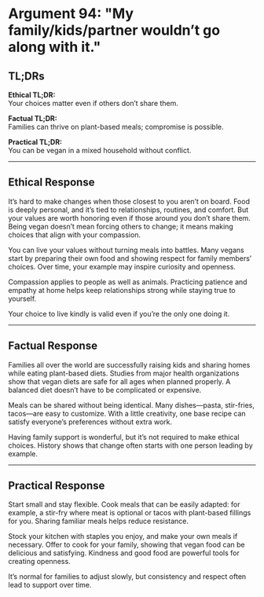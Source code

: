 <!-- type: Convenience & Lifestyle -->

# Argument 94: "My family/kids/partner wouldn’t go along with it."

## TL;DRs

**Ethical TL;DR:**  
Your choices matter even if others don’t share them.

**Factual TL;DR:**  
Families can thrive on plant-based meals; compromise is possible.

**Practical TL;DR:**  
You can be vegan in a mixed household without conflict.

---

## Ethical Response

It’s hard to make changes when those closest to you aren’t on board. Food is deeply personal, and it’s tied to relationships, routines, and comfort. But your values are worth honoring even if those around you don’t share them. Being vegan doesn’t mean forcing others to change; it means making choices that align with your compassion.

You can live your values without turning meals into battles. Many vegans start by preparing their own food and showing respect for family members’ choices. Over time, your example may inspire curiosity and openness.

Compassion applies to people as well as animals. Practicing patience and empathy at home helps keep relationships strong while staying true to yourself.

Your choice to live kindly is valid even if you’re the only one doing it.

---

## Factual Response

Families all over the world are successfully raising kids and sharing homes while eating plant-based diets. Studies from major health organizations show that vegan diets are safe for all ages when planned properly. A balanced diet doesn’t have to be complicated or expensive.

Meals can be shared without being identical. Many dishes—pasta, stir-fries, tacos—are easy to customize. With a little creativity, one base recipe can satisfy everyone’s preferences without extra work.

Having family support is wonderful, but it’s not required to make ethical choices. History shows that change often starts with one person leading by example.

---

## Practical Response

Start small and stay flexible. Cook meals that can be easily adapted: for example, a stir-fry where meat is optional or tacos with plant-based fillings for you. Sharing familiar meals helps reduce resistance.

Stock your kitchen with staples you enjoy, and make your own meals if necessary. Offer to cook for your family, showing that vegan food can be delicious and satisfying. Kindness and good food are powerful tools for creating openness.

It’s normal for families to adjust slowly, but consistency and respect often lead to support over time.
